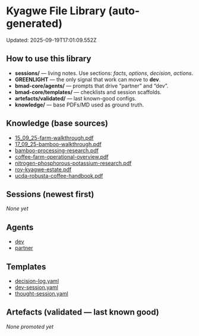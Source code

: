 # Kyagwe File Library (auto-generated)
Updated: 2025-09-19T17:01:09.552Z

## How to use this library
- **sessions/** — living notes. Use sections: *facts*, *options*, *decision*, *actions*.
- **GREENLIGHT** — the only signal that work can move to **dev**.
- **bmad-core/agents/** — prompts that drive “partner” and “dev”.
- **bmad-core/templates/** — checklists and session scaffolds.
- **artefacts/validated/** — last known-good configs.
- **knowledge/** — base PDFs/MD used as ground truth.

## Knowledge (base sources)
- [15_09_25-farm-walkthrough.pdf](docs/knowledge/15_09_25-farm-walkthrough.pdf)
- [17_09_25-bamboo-walkthrough.pdf](docs/knowledge/17_09_25-bamboo-walkthrough.pdf)
- [bamboo-processing-research.pdf](docs/knowledge/bamboo-processing-research.pdf)
- [coffee-farm-operational-overview.pdf](docs/knowledge/coffee-farm-operational-overview.pdf)
- [nitrogen-phosphorous-potassium-research.pdf](docs/knowledge/nitrogen-phosphorous-potassium-research.pdf)
- [roy-kyagwe-estate.pdf](docs/knowledge/roy-kyagwe-estate.pdf)
- [ucda-robusta-coffee-handbook.pdf](docs/knowledge/ucda-robusta-coffee-handbook.pdf)

## Sessions (newest first)
_None yet_

## Agents
- [dev](bmad-core/agents/dev.md)
- [partner](bmad-core/agents/partner.md)

## Templates
- [decision-log.yaml](bmad-core/templates/decision-log.yaml)
- [dev-session.yaml](bmad-core/templates/dev-session.yaml)
- [thought-session.yaml](bmad-core/templates/thought-session.yaml)

## Artefacts (validated — last known good)
_None promoted yet_

